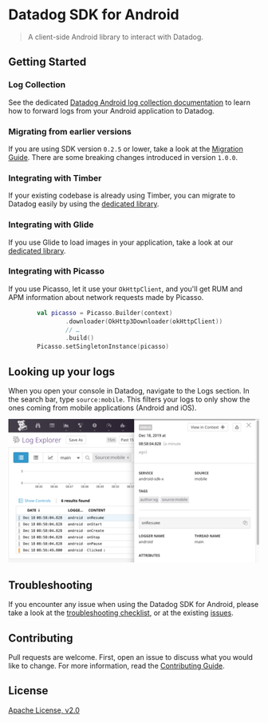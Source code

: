 # Datadog SDK for Android

> A client-side Android library to interact with Datadog.

## Getting Started

### Log Collection

See the dedicated [Datadog Android log collection documentation](http://docs.datadoghq.com/logs/log_collection/android) to learn how to forward logs from your Android application to Datadog.

### Migrating from earlier versions

If you are using SDK version `0.2.5` or lower, take a look at the [Migration Guide](docs/Migrating_To_1.0.0.md). There are some breaking changes introduced in version `1.0.0`.

### Integrating with Timber

If your existing codebase is already using Timber, you can migrate to Datadog easily by using the [dedicated library](dd-sdk-android-timber/README.md).

### Integrating with Glide

If you use Glide to load images in your application, take a look at our [dedicated library](dd-sdk-android-glide/README.md).

### Integrating with Picasso

If you use Picasso, let it use your `OkHttpClient`, and you'll get RUM and APM information about network requests made by Picasso.

```kotlin
        val picasso = Picasso.Builder(context)
                .downloader(OkHttp3Downloader(okHttpClient))
                // …
                .build()
        Picasso.setSingletonInstance(picasso)
```

## Looking up your logs

When you open your console in Datadog, navigate to the Logs section. In the search bar, type `source:mobile`. This filters your logs to only show the ones coming from mobile applications (Android and iOS).

![Datadog Mobile Logs](docs/images/screenshot.png)

## Troubleshooting

If you encounter any issue when using the Datadog SDK for Android, please take a look at 
the [troubleshooting checklist](docs/TROUBLESHOOTING.md), or at 
the existing [issues](https://github.com/DataDog/dd-sdk-android/issues?q=is%3Aissue).

## Contributing

Pull requests are welcome. First, open an issue to discuss what you would like to change. For more information, read the [Contributing Guide](CONTRIBUTING.md).

## License

[Apache License, v2.0](LICENSE)
